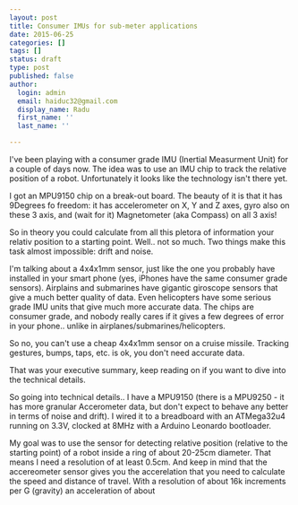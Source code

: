 ```yaml
---
layout: post
title: Consumer IMUs for sub-meter applications
date: 2015-06-25
categories: []
tags: []
status: draft
type: post
published: false
author:
  login: admin
  email: haiduc32@gmail.com
  display_name: Radu
  first_name: ''
  last_name: ''  

---
```

I've been playing with a consumer grade IMU (Inertial Measurment Unit) for a couple of days now. The idea was to use an IMU chip to track the relative position of a robot. Unfortunately it looks like the technology isn't there yet.

I got an MPU9150 chip on a break-out board. The beauty of it is that it has 9Degrees fo freedom: it has accelerometer on X, Y and Z axes, gyro also on these 3 axis, and (wait for it) Magnetometer (aka Compass) on all 3 axis!

So in theory you could calculate from all this pletora of information your relativ position to a starting point. Well.. not so much. Two things make this task almost impossible: drift and noise.

I'm talking about a 4x4x1mm sensor, just like the one you probably have installed in your smart phone (yes, iPhones have the same consumer grade sensors). Airplains and submarines have gigantic giroscope sensors that give a much better quality of data. Even helicopters have some serious grade IMU units that give much more accurate data. The chips are consumer grade, and nobody really cares if it gives a few degrees of error in your phone.. unlike in airplanes/submarines/helicopters.

So no, you can't use a cheap 4x4x1mm sensor on a cruise missile. Tracking gestures, bumps, taps, etc. is ok, you don't need accurate data.

That was your executive summary, keep reading on if you want to dive into the technical details.

So going into technical details.. I have a MPU9150 (there is a MPU9250 - it has more granular Accerometer data, but don't expect to behave any better in terms of noise and drift). I wired it to a breadboard with an ATMega32u4 running on 3.3V, clocked at 8MHz with a Arduino Leonardo bootloader.

My goal was to use the sensor for detecting relative position (relative to the starting point) of a robot inside a ring of about 20-25cm diameter. That means I need a resolution of at least 0.5cm. And keep in mind that the accereometer sensor gives you the accerelation that you need to calculate the speed and distance of travel. With a resolution of about 16k increments per G (gravity) an acceleration of about 